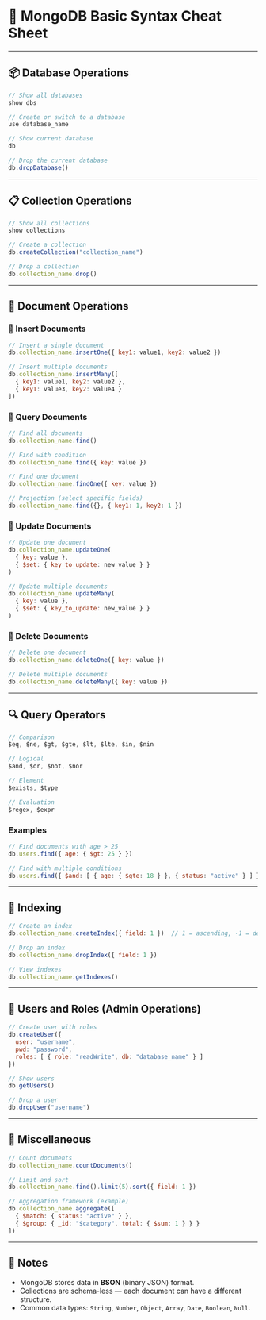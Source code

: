 # 🍃 MongoDB Basic Syntax Cheat Sheet

---

## 📦 Database Operations

```js
// Show all databases
show dbs

// Create or switch to a database
use database_name

// Show current database
db

// Drop the current database
db.dropDatabase()
```

---

## 📋 Collection Operations

```js
// Show all collections
show collections

// Create a collection
db.createCollection("collection_name")

// Drop a collection
db.collection_name.drop()
```

---

## 📝 Document Operations

### 🔹 Insert Documents

```js
// Insert a single document
db.collection_name.insertOne({ key1: value1, key2: value2 })

// Insert multiple documents
db.collection_name.insertMany([
  { key1: value1, key2: value2 },
  { key1: value3, key2: value4 }
])
```

### 🔹 Query Documents

```js
// Find all documents
db.collection_name.find()

// Find with condition
db.collection_name.find({ key: value })

// Find one document
db.collection_name.findOne({ key: value })

// Projection (select specific fields)
db.collection_name.find({}, { key1: 1, key2: 1 })
```

### 🔹 Update Documents

```js
// Update one document
db.collection_name.updateOne(
  { key: value },
  { $set: { key_to_update: new_value } }
)

// Update multiple documents
db.collection_name.updateMany(
  { key: value },
  { $set: { key_to_update: new_value } }
)
```

### 🔹 Delete Documents

```js
// Delete one document
db.collection_name.deleteOne({ key: value })

// Delete multiple documents
db.collection_name.deleteMany({ key: value })
```

---

## 🔍 Query Operators

```js
// Comparison
$eq, $ne, $gt, $gte, $lt, $lte, $in, $nin

// Logical
$and, $or, $not, $nor

// Element
$exists, $type

// Evaluation
$regex, $expr
```

### Examples

```js
// Find documents with age > 25
db.users.find({ age: { $gt: 25 } })

// Find with multiple conditions
db.users.find({ $and: [ { age: { $gte: 18 } }, { status: "active" } ] })
```

---

## 🧩 Indexing

```js
// Create an index
db.collection_name.createIndex({ field: 1 })  // 1 = ascending, -1 = descending

// Drop an index
db.collection_name.dropIndex({ field: 1 })

// View indexes
db.collection_name.getIndexes()
```

---

## 🔐 Users and Roles (Admin Operations)

```js
// Create user with roles
db.createUser({
  user: "username",
  pwd: "password",
  roles: [ { role: "readWrite", db: "database_name" } ]
})

// Show users
db.getUsers()

// Drop a user
db.dropUser("username")
```

---

## 📎 Miscellaneous

```js
// Count documents
db.collection_name.countDocuments()

// Limit and sort
db.collection_name.find().limit(5).sort({ field: 1 })

// Aggregation framework (example)
db.collection_name.aggregate([
  { $match: { status: "active" } },
  { $group: { _id: "$category", total: { $sum: 1 } } }
])
```

---

## 🧠 Notes

- MongoDB stores data in **BSON** (binary JSON) format.
- Collections are schema-less — each document can have a different structure.
- Common data types: `String`, `Number`, `Object`, `Array`, `Date`, `Boolean`, `Null`.

